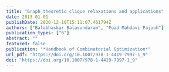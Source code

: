 ```yaml
---
title: "Graph theoretic clique relaxations and applications"
date: 2013-01-01
publishDate: 2020-12-10T15:11:07.461794Z
authors: ["Balabhaskar Balasundaram", "Foad Mahdavi Pajouh"]
publication_types: ["6"]
abstract: ""
featured: false
publication: "*Handbook of Combinatorial Optimization*"
url_pdf: "https://doi.org/10.1007/978-1-4419-7997-1_9"
doi: "https://doi.org/10.1007/978-1-4419-7997-1_9"
---
```


